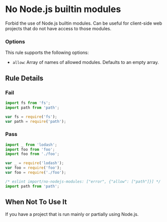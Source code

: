 # No Node.js builtin modules

Forbid the use of Node.js builtin modules. Can be useful for client-side web projects that do not have access to those modules.

### Options

This rule supports the following options:

- `allow`: Array of names of allowed modules. Defaults to an empty array.

## Rule Details

### Fail

```js
import fs from 'fs';
import path from 'path';

var fs = require('fs');
var path = require('path');
```

### Pass

```js
import _ from 'lodash';
import foo from 'foo';
import foo from './foo';

var _ = require('lodash');
var foo = require('foo');
var foo = require('./foo');

/* eslint import/no-nodejs-modules: ["error", {"allow": ["path"]}] */
import path from 'path';
```

## When Not To Use It

If you have a project that is run mainly or partially using Node.js.
